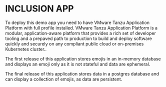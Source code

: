 # INCLUSION APP

To deploy this demo app you need to have VMware Tanzu Application Platform with full profile installed.
VMware Tanzu Application Platform is a modular, application-aware platform that provides a rich set of developer tooling and a prepaved path to production to build and deploy software quickly and securely on any compliant public cloud or on-premises Kubernetes cluster..

The first release of this application stores emojis in an in-memory database and displays an emoji only as it is not stateful and data are ephemeral.

The final release of this application stores data in a postgres database and can display a collection of emojis, as data are persistent.
